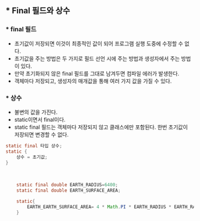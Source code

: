 ## * Final 필드와 상수
### * final 필드
- 초기값이 저장되면 이것이 최종적인 값이 되어 프로그램 실행 도중에 수정할 수 없다.  
- 초기값을 주는 방법은 두 가지로 필드 선언 시에 주는 방법과 생성자에서 주는 방법이 있다.
- 만약 초기화되지 않은 final 필드를 그대로 남겨두면 컴파일 에러가 발생한다. 
- 객체마다 저장되고, 생성자의 매개값을 통해 여러 가지 값을 가질 수 있다. 

### * 상수
- 불변의 값을 가진다.
- static이면서 final이다.
- static final 필드는 객체마다 저장되지 않고 클래스에만 포함된다. 한번 초기값이 저장되면 변경할 수 없다.
``` java 
static final 타입 상수;
static {
    상수 = 초기값;
}
```

<br/>

```java
    static final double EARTH_RADIUS=6400;
    static final double EARTH_SURFACE_AREA;

    static{
        EARTH_EARTH_SURFACE_AREA= 4 * Math.PI * EARTH_RADIUS * EARTH_RADIUS;
    }
```